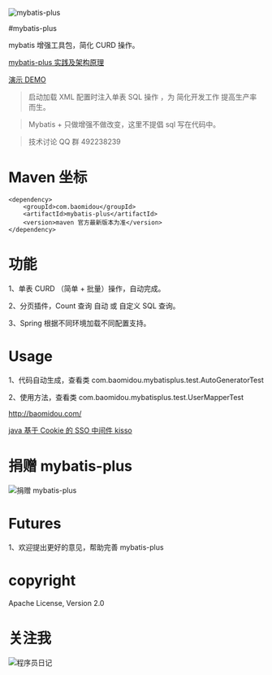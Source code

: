 ![mybatis-plus](http://git.oschina.net/uploads/images/2016/0218/124639_f4ea3095_12260.png "mybatis 增强工具包")

#mybatis-plus 

mybatis 增强工具包，简化 CURD 操作。

[mybatis-plus 实践及架构原理](http://git.oschina.net/juapk/mybatis-plus/attach_files)

[演示 DEMO](http://git.oschina.net/juapk/SpringWind)

> 启动加载 XML 配置时注入单表 SQL 操作 ，为 简化开发工作 提高生产率 而生。 

> Mybatis + 只做增强不做改变，这里不提倡 sql 写在代码中。

> 技术讨论 QQ 群 492238239 


Maven 坐标
===========
```
<dependency>
    <groupId>com.baomidou</groupId>
    <artifactId>mybatis-plus</artifactId>
    <version>maven 官方最新版本为准</version>
</dependency>
```


功能
===========
1、单表 CURD （简单 + 批量）操作，自动完成。

2、分页插件，Count 查询 自动 或 自定义 SQL 查询。

3、Spring 根据不同环境加载不同配置支持。


Usage
===========
1、代码自动生成，查看类
com.baomidou.mybatisplus.test.AutoGeneratorTest

2、使用方法，查看类
com.baomidou.mybatisplus.test.UserMapperTest


http://baomidou.com/

[java 基于 Cookie 的 SSO 中间件 kisso](http://git.oschina.net/juapk/kisso)


捐赠 mybatis-plus
====================
![捐赠 mybatis-plus](http://git.oschina.net/uploads/images/2015/1222/211207_0acab44e_12260.png "支持一下mybatis-plus")


Futures
====================
1、欢迎提出更好的意见，帮助完善 mybatis-plus 

copyright
====================
Apache License, Version 2.0


关注我
====================
![程序员日记](http://git.oschina.net/uploads/images/2016/0121/093728_1bc1658f_12260.png "程序员日记")